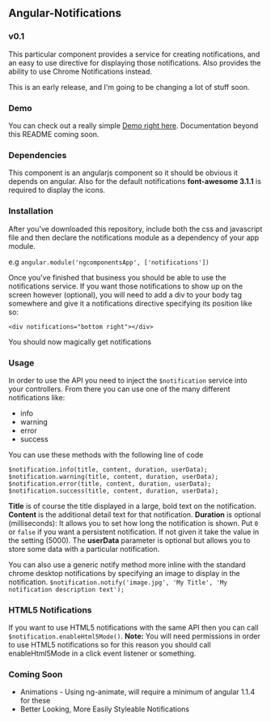 ## Angular-Notifications

### v0.1

This particular component provides a service for creating notifications, and an
easy to use directive for displaying those notifications. Also provides the ability
to use Chrome Notifications instead.

This is an early release, and I'm going to be changing a lot of stuff soon.

### Demo
You can check out a really simple [Demo right here](http://derekries.github.io/angular-notifications). Documentation beyond this README coming soon.

### Dependencies
This component is an angularjs component so it should be obvious it depends on angular.
Also for the default notifications **font-awesome 3.1.1** is required to display the icons.

### Installation
After you've downloaded this repository, include both the css and javascript file
and then declare the notifications module as a dependency of your app module.

e.g `angular.module('ngcomponentsApp', ['notifications'])`

Once you've finished that business you should be able to use the notifications service.
If you want those notifications to show up on the screen however (optional), you
will need to add a div to your body tag somewhere and give it a notifications directive
specifying its position like so:

`<div notifications="bottom right"></div>`

You should now magically get notifications

### Usage

In order to use the API you need to inject the `$notification` service into
your controllers. From there you can use one of the many different notifications
like:

 * info
 * warning
 * error
 * success

You can use these methods with the following line of code

`$notification.info(title, content, duration, userData);`
`$notification.warning(title, content, duration, userData);`
`$notification.error(title, content, duration, userData);`
`$notification.success(title, content, duration, userData);`

**Title** is of course the title displayed in a large, bold text on the notification.
**Content** is the additional detail text for that notification.
**Duration** is optional (milliseconds): It allows you to set how long the notification is shown. Put `0` or `false` if you want a persistent notification. If not given it take the value in the setting (5000).
The **userData** parameter
is optional but allows you to store some data with a particular notification.

You can also use a generic notify method more inline with the standard chrome desktop
notifications by specifying an image to display in the notification.
`$notification.notify('image.jpg', 'My Title', 'My notification description text');`

### HTML5 Notifications
If you want to use HTML5 notifications with the same API then you can call
`$notification.enableHtml5Mode()`. **Note:** You will need permissions in
order to use HTML5 notifications so for this reason you should call enableHtml5Mode
in a click event listener or something.


### Coming Soon

 * Animations - Using ng-animate, will require a minimum of angular 1.1.4 for these
 * Better Looking, More Easily Styleable Notifications
